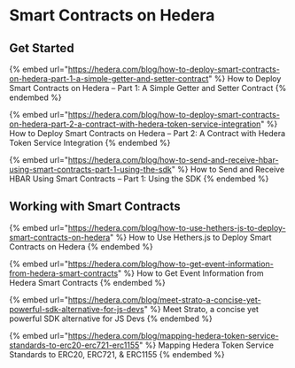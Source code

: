 # Smart Contracts on Hedera

## Get Started

{% embed url="https://hedera.com/blog/how-to-deploy-smart-contracts-on-hedera-part-1-a-simple-getter-and-setter-contract" %}
How to Deploy Smart Contracts on Hedera – Part 1: A Simple Getter and Setter Contract
{% endembed %}

{% embed url="https://hedera.com/blog/how-to-deploy-smart-contracts-on-hedera-part-2-a-contract-with-hedera-token-service-integration" %}
How to Deploy Smart Contracts on Hedera – Part 2: A Contract with Hedera Token Service Integration
{% endembed %}

{% embed url="https://hedera.com/blog/how-to-send-and-receive-hbar-using-smart-contracts-part-1-using-the-sdk" %}
How to Send and Receive HBAR Using Smart Contracts – Part 1: Using the SDK
{% endembed %}

## Working with Smart Contracts

{% embed url="https://hedera.com/blog/how-to-use-hethers-js-to-deploy-smart-contracts-on-hedera" %}
How to Use Hethers.js to Deploy Smart Contracts on Hedera
{% endembed %}

{% embed url="https://hedera.com/blog/how-to-get-event-information-from-hedera-smart-contracts" %}
How to Get Event Information from Hedera Smart Contracts
{% endembed %}

{% embed url="https://hedera.com/blog/meet-strato-a-concise-yet-powerful-sdk-alternative-for-js-devs" %}
Meet Strato, a concise yet powerful SDK alternative for JS Devs
{% endembed %}

{% embed url="https://hedera.com/blog/mapping-hedera-token-service-standards-to-erc20-erc721-erc1155" %}
Mapping Hedera Token Service Standards to ERC20, ERC721, & ERC1155
{% endembed %}
